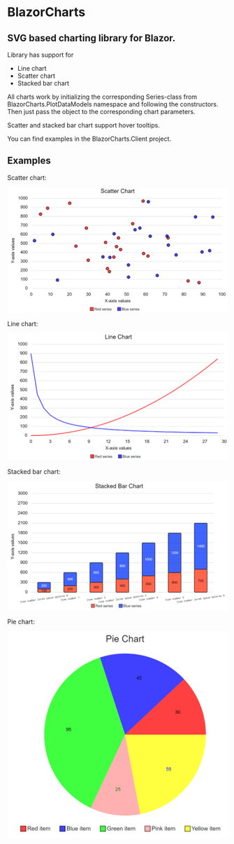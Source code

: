 # BlazorCharts
## SVG based charting library for Blazor.
Library has support for
- Line chart
- Scatter chart
- Stacked bar chart

All charts work by initializing the corresponding Series-class from BlazorCharts.PlotDataModels namespace and following the constructors. Then just pass the object to the corresponding chart parameters.

Scatter and stacked bar chart support hover tooltips.

You can find examples in the BlazorCharts.Client project.

## Examples
Scatter chart:

<img src="screenshots/scatterchart.png" alt="scatter chart" width="600"/>

Line chart:

<img src="screenshots/linechart.png" alt="line chart" width="600"/>

Stacked bar chart:

<img src="screenshots/stackedbarchart.png" alt="line chart" width="600"/>

Pie chart:

<img src="screenshots/piechart.png" alt="pie chart" width="600"/>

